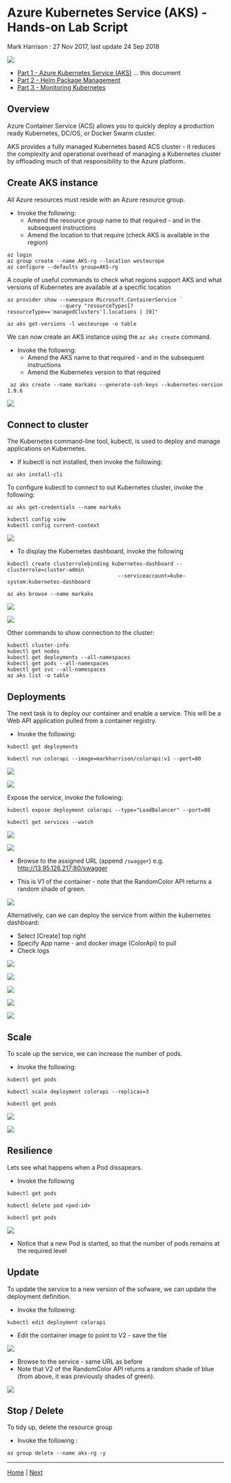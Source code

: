 # Azure Kubernetes Service (AKS) - Hands-on Lab Script

Mark Harrison : 27 Nov 2017, last update 24 Sep 2018

![](Images/AKS.png)

- [Part 1 - Azure Kubernetes Service (AKS)](aks-1.md) ... this document 
- [Part 2 - Helm Package Management](aks-2.md)
- [Part 3 - Monitoring Kubernetes](aks-3.md)

## Overview

Azure Container Service (ACS) allows you to quickly deploy a production ready Kubernetes, DC/OS, or Docker Swarm cluster.

AKS provides a fully managed Kubernetes based ACS cluster - it reduces the complexity and operational overhead of managing a Kubernetes cluster by offloading much of that responsibility to the Azure platform.

## Create AKS instance

All Azure resources must reside with an Azure resource group.

- Invoke the following:
  - Amend the resource group name to that required - and in the subsequent instructions
  - Amend the location to that require (check AKS is available in the region)
  
```text
az login
az group create --name AKS-rg --location westeurope
az configure --defaults group=AKS-rg
```

A couple of useful commands to check what regions support AKS and what versions of Kubernetes are available at a specific location 

```text
az provider show --namespace Microsoft.ContainerService `
                 --query "resourceTypes[?resourceType=='managedClusters'].locations | [0]"
                  
az aks get-versions -l westeurope -o table
```

We can now create an AKS instance using the `az aks create` command.

- Invoke the following:
  - Amend the AKS name to that required - and in the subsequent instructions
  - Amend the Kubernetes version to that required 

```text
 az aks create --name markaks --generate-ssh-keys --kubernetes-version 1.9.6
```

![](Images/AKSCreate.png)

## Connect to cluster

The Kubernetes command-line tool, kubectl, is used to deploy and manage applications on Kubernetes.

- If kubectl is not installed, then invoke the following:

```text
az aks install-cli
```

To configure kubectl to connect to out Kubernetes cluster, invoke the following:

```text
az aks get-credentials --name markaks

kubectl config view
kubectl config current-context
```

![](Images/AKSGetCredentials.png)

- To display the Kubernetes dashboard, invoke the following

```text
kubectl create clusterrolebinding kubernetes-dashboard --clusterrole=cluster-admin `
                                    --serviceaccount=kube-system:kubernetes-dashboard

az aks browse --name markaks
```

![](Images/AKSDashboard.png)

![](Images/AKSDashboard2.png)

Other commands to show connection to the cluster:

```text
kubectl cluster-info
kubectl get nodes
kubectl get deployments --all-namespaces
kubectl get pods --all-namespaces
kubectl get svc --all-namespaces
az aks list -o table
```

## Deployments

The next task is to deploy our container and enable a service.  This will be a Web API application pulled from a container registry.

- Invoke the following:

```text
kubectl get deployments

kubectl run colorapi --image=markharrison/colorapi:v1 --port=80
```

![](Images/AKSRun.png)

![](Images/AKSRun2.png)

Expose the service, invoke the following:

```text
kubectl expose deployment colorapi --type="LoadBalancer" --port=80

kubectl get services --watch
```

![](Images/AKSExpose.png)

![](Images/AKSExpose2.png)

- Browse to the assigned URL (append `/swagger`) e.g. <http://13.95.126.217:80/swagger>

- This is V1 of the container - note that the RandomColor API returns a random shade of green.

![](Images/AKSDeployedService.png)

Alternatively, can we can deploy the service from within the kubernetes dashboard:

- Select [Create] top right
- Specify App name - and docker image (ColorApi) to pull
- Check logs

![](Images/AKSDeploymentDB1.png)

![](Images/AKSDeploymentDB2.png)

![](Images/AKSDeploymentDB3.png)

![](Images/AKSDeploymentDB4.png)

![](Images/AKSDeploymentDB5.png)

## Scale

To scale up the service, we can increase the number of pods.

- Invoke the following:

```text
kubectl get pods

kubectl scale deployment colorapi --replicas=3

kubectl get pods
```

![](Images/AKSScale.png)

![](Images/AKSScaleDB.png)

## Resilience

Lets see what happens when a Pod dissapears.

- Invoke the following

```text
kubectl get pods

kubectl delete pod <pod-id>

kubectl get pods
```

![](Images/AKSKillPod.png)

- Notice that a new Pod is started, so that the number of pods remains at the required level

## Update

To update the service to a new version of the sofware, we can update the deployment definition.

- Invoke the following:

```text
kubectl edit deployment colorapi
```

- Edit the container image to point to V2 - save the file

![](Images/AKSUpdate.png)

- Browse to the service - same URL as before
- Note that V2 of the RandomColor API returns a random shade of blue (from above, it was previously shades of green).

![](Images/AKSDeployedService2.png)

## Stop / Delete

To tidy up, delete the resource group

- Invoke the following :

```text
az group delete --name aks-rg -y
```

---
[Home](aks-0.md) | [Next](aks-2.md)
